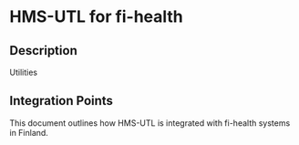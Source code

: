 # HMS-UTL for fi-health

## Description

Utilities

## Integration Points

This document outlines how HMS-UTL is integrated with fi-health systems in Finland.
